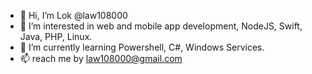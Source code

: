 - 👋 Hi, I’m Lok @law108000
- 👀 I’m interested in web and mobile app development, NodeJS, Swift, Java, PHP, Linux.
- 🌱 I’m currently learning Powershell, C#, Windows Services.
- 📫 reach me by law108000@gmail.com

<!---
law108000/law108000 is a ✨ special ✨ repository because its `README.md` (this file) appears on your GitHub profile.
You can click the Preview link to take a look at your changes.
--->
